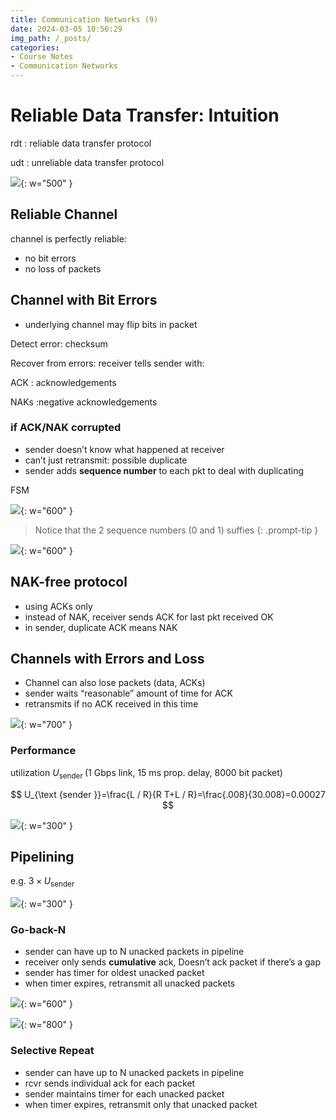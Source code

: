 ```yaml
---
title: Communication Networks (9)
date: 2024-03-05 10:56:29
img_path: /_posts/
categories:
- Course Notes
- Communication Networks
---
```


# Reliable Data Transfer: Intuition

rdt
: reliable data transfer protocol

udt
: unreliable data transfer protocol

![](../img/post/communication-networks-9-1.png){: w="500" }

## Reliable Channel

channel is perfectly reliable:

- no bit errors
- no loss of packets

## Channel with Bit Errors

- underlying channel may flip bits in packet

Detect error: checksum

Recover from errors: receiver tells sender with:

ACK
: acknowledgements

NAKs
:negative acknowledgements

### if ACK/NAK corrupted

- sender doesn’t know what happened at receiver
- can’t just retransmit: possible duplicate
- sender adds **sequence number** to each pkt to deal with duplicating

FSM

![](../img/post/communication-networks-9-2.png){: w="600" }

> Notice that the 2 sequence numbers (0 and 1) suffies
{: .prompt-tip }

![](../img/post/communication-networks-9-3.png){: w="600" }

## NAK-free protocol

- using ACKs only
- instead of NAK, receiver sends ACK for last pkt received OK
- in sender, duplicate ACK means NAK

## Channels with Errors and Loss

- Channel can also lose packets (data, ACKs)
- sender waits “reasonable” amount of time for ACK
- retransmits if no ACK received in this time

![](../img/post/communication-networks-9-4.png){: w="700" }

### Performance

utilization $U_{\text {sender }}$ (1 Gbps link, 15 ms prop. delay, 8000 bit packet)

$$
U_{\text {sender }}=\frac{L / R}{R T+L / R}=\frac{.008}{30.008}=0.00027
$$

![](../img/post/communication-networks-9-5.png){: w="300" }

## Pipelining

e.g. $3\times U_{\text {sender }}$ 

![](../img/post/communication-networks-9-6.png){: w="300" }

### Go-back-N

- sender can have up to N unacked packets in pipeline
- receiver only sends **cumulative** ack, Doesn’t ack packet if there’s a gap
- sender has timer for oldest unacked packet
- when timer expires, retransmit all unacked packets

![](../img/post/communication-networks-9-8.png){: w="600" }

<!-- ![](../img/post/communication-networks-9-7.png){: w="700" } -->

![](../img/post/communication-networks-9-9.png){: w="800" }

### Selective Repeat

- sender can have up to N unacked packets in pipeline
- rcvr sends individual ack for each packet
- sender maintains timer for each unacked packet
- when timer expires, retransmit only that unacked packet
